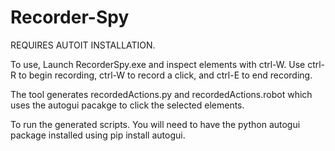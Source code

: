 # Recorder-Spy

REQUIRES AUTOIT INSTALLATION.

To use, Launch RecorderSpy.exe and inspect elements with ctrl-W. Use ctrl-R to begin recording, ctrl-W to record a click, and ctrl-E to end recording.  

The tool generates recordedActions.py and recordedActions.robot which uses the autogui pacakge to click the selected elements.  

To run the generated scripts. You will need to have the python autogui package installed using pip install autogui. 
